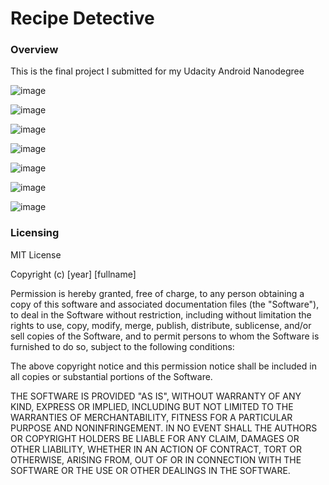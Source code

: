 # **Recipe Detective**

### **Overview**

This is the final project I submitted for my Udacity Android Nanodegree






![image](https://user-images.githubusercontent.com/36385109/54075345-39936780-4296-11e9-8564-3d6e09681d1e.png)

![image](https://user-images.githubusercontent.com/36385109/54075402-d229e780-4296-11e9-97fd-9a89635eb860.png)

![image](https://user-images.githubusercontent.com/36385109/54075408-e53cb780-4296-11e9-9227-b6e3cbd3a2a6.png)

![image](https://user-images.githubusercontent.com/36385109/54075417-f5ed2d80-4296-11e9-8dfb-d4f6103a69fe.png)

![image](https://user-images.githubusercontent.com/36385109/54075424-030a1c80-4297-11e9-8771-283479e8c9ee.png)

![image](https://user-images.githubusercontent.com/36385109/54075429-10bfa200-4297-11e9-8dd6-30e78b1c5df6.png)

![image](https://user-images.githubusercontent.com/36385109/54075433-20d78180-4297-11e9-8ff6-b3d99206aae1.png)


















### **Licensing**

MIT License

Copyright (c) [year] [fullname]

Permission is hereby granted, free of charge, to any person obtaining a copy
of this software and associated documentation files (the "Software"), to deal
in the Software without restriction, including without limitation the rights
to use, copy, modify, merge, publish, distribute, sublicense, and/or sell
copies of the Software, and to permit persons to whom the Software is
furnished to do so, subject to the following conditions:

The above copyright notice and this permission notice shall be included in all
copies or substantial portions of the Software.

THE SOFTWARE IS PROVIDED "AS IS", WITHOUT WARRANTY OF ANY KIND, EXPRESS OR
IMPLIED, INCLUDING BUT NOT LIMITED TO THE WARRANTIES OF MERCHANTABILITY,
FITNESS FOR A PARTICULAR PURPOSE AND NONINFRINGEMENT. IN NO EVENT SHALL THE
AUTHORS OR COPYRIGHT HOLDERS BE LIABLE FOR ANY CLAIM, DAMAGES OR OTHER
LIABILITY, WHETHER IN AN ACTION OF CONTRACT, TORT OR OTHERWISE, ARISING FROM,
OUT OF OR IN CONNECTION WITH THE SOFTWARE OR THE USE OR OTHER DEALINGS IN THE
SOFTWARE.
